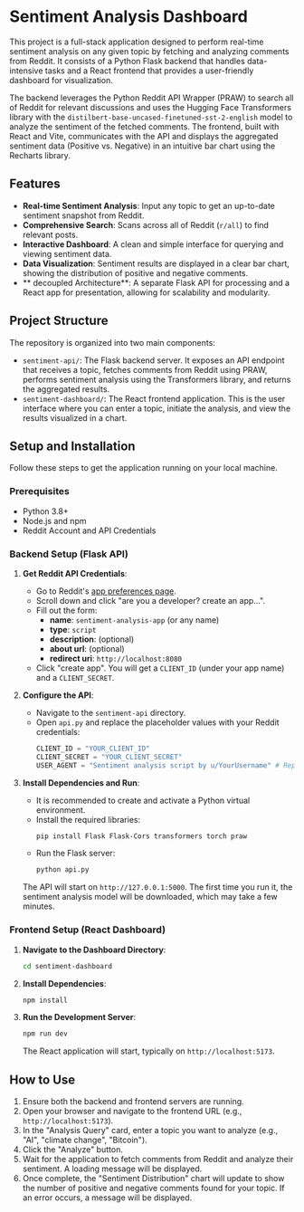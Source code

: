 # Sentiment Analysis Dashboard

This project is a full-stack application designed to perform real-time sentiment analysis on any given topic by fetching and analyzing comments from Reddit. It consists of a Python Flask backend that handles data-intensive tasks and a React frontend that provides a user-friendly dashboard for visualization.

The backend leverages the Python Reddit API Wrapper (PRAW) to search all of Reddit for relevant discussions and uses the Hugging Face Transformers library with the `distilbert-base-uncased-finetuned-sst-2-english` model to analyze the sentiment of the fetched comments. The frontend, built with React and Vite, communicates with the API and displays the aggregated sentiment data (Positive vs. Negative) in an intuitive bar chart using the Recharts library.

## Features

*   **Real-time Sentiment Analysis**: Input any topic to get an up-to-date sentiment snapshot from Reddit.
*   **Comprehensive Search**: Scans across all of Reddit (`r/all`) to find relevant posts.
*   **Interactive Dashboard**: A clean and simple interface for querying and viewing sentiment data.
*   **Data Visualization**: Sentiment results are displayed in a clear bar chart, showing the distribution of positive and negative comments.
*   ** decoupled Architecture**: A separate Flask API for processing and a React app for presentation, allowing for scalability and modularity.

## Project Structure

The repository is organized into two main components:

*   `sentiment-api/`: The Flask backend server. It exposes an API endpoint that receives a topic, fetches comments from Reddit using PRAW, performs sentiment analysis using the Transformers library, and returns the aggregated results.
*   `sentiment-dashboard/`: The React frontend application. This is the user interface where you can enter a topic, initiate the analysis, and view the results visualized in a chart.

## Setup and Installation

Follow these steps to get the application running on your local machine.

### Prerequisites

*   Python 3.8+
*   Node.js and npm
*   Reddit Account and API Credentials

### Backend Setup (Flask API)

1.  **Get Reddit API Credentials**:
    *   Go to Reddit's [app preferences page](https://www.reddit.com/prefs/apps).
    *   Scroll down and click "are you a developer? create an app...".
    *   Fill out the form:
        *   **name**: `sentiment-analysis-app` (or any name)
        *   **type**: `script`
        *   **description**: (optional)
        *   **about url**: (optional)
        *   **redirect uri**: `http://localhost:8080`
    *   Click "create app". You will get a `CLIENT_ID` (under your app name) and a `CLIENT_SECRET`.

2.  **Configure the API**:
    *   Navigate to the `sentiment-api` directory.
    *   Open `api.py` and replace the placeholder values with your Reddit credentials:
        ```python
        CLIENT_ID = "YOUR_CLIENT_ID"
        CLIENT_SECRET = "YOUR_CLIENT_SECRET"
        USER_AGENT = "Sentiment analysis script by u/YourUsername" # Replace YourUsername
        ```

3.  **Install Dependencies and Run**:
    *   It is recommended to create and activate a Python virtual environment.
    *   Install the required libraries:
        ```bash
        pip install Flask Flask-Cors transformers torch praw
        ```
    *   Run the Flask server:
        ```bash
        python api.py
        ```
    The API will start on `http://127.0.0.1:5000`. The first time you run it, the sentiment analysis model will be downloaded, which may take a few minutes.

### Frontend Setup (React Dashboard)

1.  **Navigate to the Dashboard Directory**:
    ```bash
    cd sentiment-dashboard
    ```

2.  **Install Dependencies**:
    ```bash
    npm install
    ```

3.  **Run the Development Server**:
    ```bash
    npm run dev
    ```
    The React application will start, typically on `http://localhost:5173`.

## How to Use

1.  Ensure both the backend and frontend servers are running.
2.  Open your browser and navigate to the frontend URL (e.g., `http://localhost:5173`).
3.  In the "Analysis Query" card, enter a topic you want to analyze (e.g., "AI", "climate change", "Bitcoin").
4.  Click the "Analyze" button.
5.  Wait for the application to fetch comments from Reddit and analyze their sentiment. A loading message will be displayed.
6.  Once complete, the "Sentiment Distribution" chart will update to show the number of positive and negative comments found for your topic. If an error occurs, a message will be displayed.
